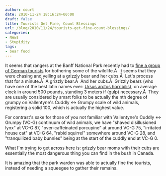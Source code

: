 ```yaml
---
author: court
date: 2010-11-24 18:16:24+00:00
draft: false
title: Tourists Get Fine, Count Blessings
url: /blog/2010/11/24/tourists-get-fine-count-blessings/
categories:
- News
- Stupidity
tags:
- bear food
---
```


It seems that rangers at the Banff National Park recently had to [fine a group of German tourists](http://cnews.canoe.ca/CNEWS/WeirdNews/2010/11/23/16283861.html) for bothering some of the wildlife.Â  It seems that they were chasing and yelling at a grizzly bear and her cubs.Â  Let's process that for a minute.Â  A grizzly bear.Â  And her cubs.Â  Grizzly bears (who have one of the best latin names ever: [Ursus arctos horribilis](http://en.wikipedia.org/wiki/Grizzly_bear)), on average clock in around 500 pounds, standing 3 meters if (gulp) necessary.Â  They are usually considered by smart folks to be actually the nth degree of grumpy on Vallentyne's Cuddly <-> Grumpy scale of wild animals, registering a solid 100, which is actually the highest value.

For contrast's sake for those of you not familiar with Vallentyne's Cuddly <-> Grumpy (VC-G) continuum of wild animals, we have "shaved disillusioned lynx" at VC-G 87, "over-caffeinated porcupine" at around VC-G 75, "irritated house cat" at VC-G 64, "rabid squirrel" somewhere around VC-G 28, and "tranquilized baby bunnies" being at the start of the cuddly end at VC-G 0.

What I'm trying to get across here is: grizzly bear moms with their cubs are essentially the most dangerous thing you can find in the bush in Canada.

It is amazing that the park warden was able to actually fine the tourists, instead of needing a squeegee to gather their remains.
